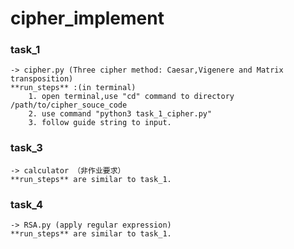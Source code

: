 # cipher_implement

### **task_1** 
    -> cipher.py (Three cipher method: Caesar,Vigenere and Matrix transposition)
    **run_steps** :(in terminal)
        1. open terminal,use "cd" command to directory /path/to/cipher_souce_code
        2. use command "python3 task_1_cipher.py"
        3. follow guide string to input.

### **task_3** 
    -> calculator （非作业要求）
    **run_steps** are similar to task_1.

### **task_4** 
    -> RSA.py (apply regular expression)
    **run_steps** are similar to task_1.
